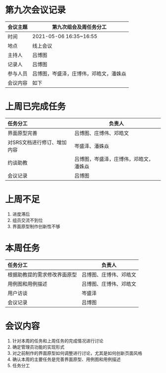 # 第九次会议记录

| 会议主题   | 第九次组会及周任务分工 |
| :-------  | ---------------------------- |
| 时间      | 2021-05-06 16:35~16:55 |
| 地点      | 线上会议               |
| 主持人    | 吕博图                 |
| 记录人    | 吕博图                |
| 参与人员  | 吕博图，岑盛泽，庄博伟，邓皓文，潘姝焱 |
| 会议内容  | 如下                         |

# 上周已完成任务

| 任务分工                    | 负责人                                 |
| :-------------------------- | -------------------------------------- |
| 界面原型完善                | 吕博图、庄博伟、邓皓文                 |
| 对SRS文档进行修订、增加内容 | 岑盛泽、潘姝焱                         |
| 约谈助教                    | 吕博图，岑盛泽，庄博伟，邓皓文，潘姝焱 |
| 会议记录                    | 吕博图                                 |
# 上周不足

1. 进度滞后
2. 组员交流不到位
3. 界面原型制作创新性不够

# 本周任务

| 任务分工                     | 负责人                 |
| :--------------------------- | ---------------------- |
| 根据助教提的需求修改界面原型 | 吕博图、庄博伟、邓皓文 |
| 用例图和用例描述             | 吕博图、庄博伟、邓皓文 |
| 用户访谈                     | 岑盛泽                 |
| 会议记录                     | 吕博图                 |



# 会议内容

1. 针对本周的任务和上周任务的完成情况进行讨论
2. 确定管理员功能的实现形式
3. 对之前制作的界面原型如何调整进行讨论，尤其是如何创新页面风格
4. 确认本周的主要任务是完善界面原型、用例图和用例描述
5. 任务分工

